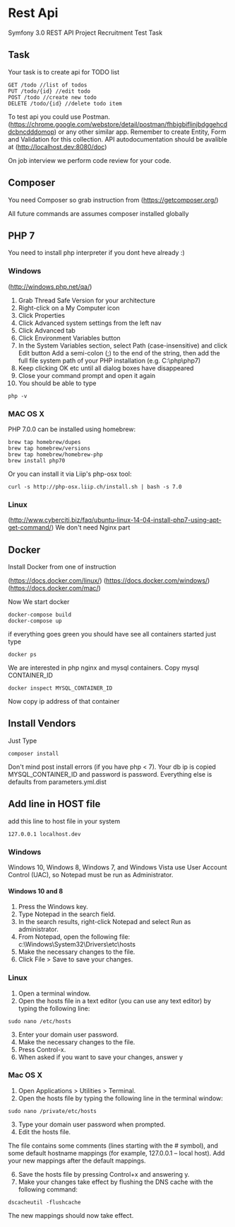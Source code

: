Rest Api
======

Symfony 3.0 REST API Project Recruitment Test Task
## Task
Your task is to create api for TODO list

```
GET /todo //list of todos
PUT /todo/{id} //edit todo
POST /todo //create new todo
DELETE /todo/{id} //delete todo item
```

To test api you could use Postman.
(https://chrome.google.com/webstore/detail/postman/fhbjgbiflinjbdggehcddcbncdddomop)
or any other similar app.
Remember to create Entity, Form and Validation for this collection.
API autodocumentation should be avalible at (http://localhost.dev:8080/doc)

On job interview we perform code review for your code.

## Composer
You need Composer so grab instruction from
(https://getcomposer.org/)

All future commands are assumes composer installed globally

## PHP 7
You need to install php interpreter if you dont heve already :)

### Windows
(http://windows.php.net/qa/)
1. Grab Thread Safe Version for your architecture
2. Right-click on a My Computer icon
3. Click Properties
4. Click Advanced system settings from the left nav
5. Click Advanced tab
6. Click Environment Variables button
7. In the System Variables section, select Path (case-insensitive) and click Edit button
Add a semi-colon (;) to the end of the string, then add the full file system path of your PHP installation (e.g. C:\php\php7)
8. Keep clicking OK etc until all dialog boxes have disappeared
9. Close your command prompt and open it again
10. You should be able to type
```
php -v
```

### MAC OS X
PHP 7.0.0 can be installed using homebrew:
```
brew tap homebrew/dupes
brew tap homebrew/versions
brew tap homebrew/homebrew-php
brew install php70
```
Or you can install it via Liip's php-osx tool:
```
curl -s http://php-osx.liip.ch/install.sh | bash -s 7.0
```

### Linux
(http://www.cyberciti.biz/faq/ubuntu-linux-14-04-install-php7-using-apt-get-command/)
We don't need Nginx part

## Docker
Install Docker from one of instruction

(https://docs.docker.com/linux/)
(https://docs.docker.com/windows/)
(https://docs.docker.com/mac/)

Now We start docker
```
docker-compose build
docker-compose up
```
if everything goes green you should have see all containers started just type

```
docker ps
```
We are interested in php nginx and mysql containers.
Copy mysql CONTAINER_ID

```
docker inspect MYSQL_CONTAINER_ID
```
Now copy ip address of that container

## Install Vendors
Just Type
```
composer install
```
Don't mind post install errors (if you have php < 7).
Your db ip is copied MYSQL_CONTAINER_ID and password is password.
Everything else is defaults from parameters.yml.dist

## Add line in HOST file
add this line to host file in your system
```
127.0.0.1 localhost.dev
```

### Windows
Windows 10, Windows 8, Windows 7, and Windows Vista use User Account Control (UAC), so Notepad must be run as Administrator.

#### Windows 10 and 8
1. Press the Windows key.
2. Type Notepad in the search field.
3. In the search results, right-click Notepad and select Run as administrator.
4. From Notepad, open the following file: c:\Windows\System32\Drivers\etc\hosts
5. Make the necessary changes to the file.
6. Click File > Save to save your changes.

### Linux
1. Open a terminal window.
2. Open the hosts file in a text editor (you can use any text editor) by typing the following line:
```
sudo nano /etc/hosts
```

3. Enter your domain user password.
4. Make the necessary changes to the file.
5. Press Control-x.
6. When asked if you want to save your changes, answer y

### Mac OS X
1. Open Applications > Utilities > Terminal.
2. Open the hosts file by typing the following line in the terminal window:
```
sudo nano /private/etc/hosts
```
3. Type your domain user password when prompted.
4. Edit the hosts file.

The file contains some comments (lines starting with the # symbol), and some default hostname mappings (for example, 127.0.0.1 – local host). Add your new mappings after the default mappings.

6. Save the hosts file by pressing Control+x and answering y.
7. Make your changes take effect by flushing the DNS cache with the following command:
```
dscacheutil -flushcache
```
The new mappings should now take effect.
